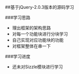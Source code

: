 ##基于jQuery-2.0.3版本的源码学习

###学习思路

* 理出框架的架构思路
* 对每一个功能块进行分块学习
* 自己实现对应功能块的功能
* 对框架整体在串一下

###学习进度

* 还未对Sizzle模块进行学习